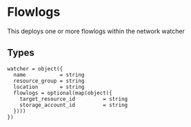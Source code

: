 # Flowlogs

This deploys one or more flowlogs within the network watcher

## Types

```hcl
watcher = object({
  name           = string
  resource_group = string
  location       = string
  flowlogs = optional(map(object({
    target_resource_id         = string
    storage_account_id         = string
  })))
})
```